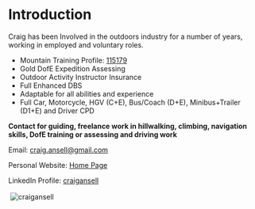 # Introduction

Craig has been Involved in the outdoors industry for a number of years, working in employed and voluntary roles.

- Mountain Training Profile: [115179](https://mt.tahdah.me/profile/index/115179)
- Gold DofE Expedition Assessing
- Outdoor Activity Instructor Insurance
- Full Enhanced DBS
- Adaptable for all abilities and experience
- Full Car, Motorcycle, HGV (C+E), Bus/Coach (D+E), Minibus+Trailer (D1+E) and Driver CPD

**Contact for guiding, freelance work in hillwalking, climbing, navigation skills, DofE training or assessing and driving work**

Email: <a href="mailto:craig.ansell@gmail.com">craig.ansell@gmail.com</a>

Personal Website: [Home Page](http://craigansell.uk)

LinkedIn Profile: [craigansell](http://www.linkedin.com/in/craigansell)

<p>&nbsp;<img align="center" src="https://github-readme-stats.vercel.app/api?username=craigansell&show_icons=true&locale=en" alt="craigansell" /></p>
